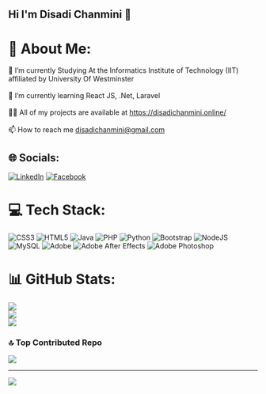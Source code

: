 ## Hi I'm Disadi Chanmini 👋


# 💫 About Me:
🔭 I’m currently Studying At the Informatics Institute of Technology (IIT) affiliated by University Of Westminster<br><br>🌱 I’m currently learning React JS, .Net, Laravel<br><br>👨‍💻 All of my projects are available at https://disadichanmini.online/<br><br>📫 How to reach me disadichanmini@gmail.com


## 🌐 Socials:
[![LinkedIn](https://img.shields.io/badge/LinkedIn-%230077B5.svg?logo=linkedin&logoColor=white)](http://www.linkedin.com/in/disadi-chanmini-022165251) 
[![Facebook](https://img.shields.io/badge/Facebook-%231877F2.svg?logo=Facebook&logoColor=white)](https://facebook.com/disadi.chanmini) 

# 💻 Tech Stack:
![CSS3](https://img.shields.io/badge/css3-%231572B6.svg?style=for-the-badge&logo=css3&logoColor=white) ![HTML5](https://img.shields.io/badge/html5-%23E34F26.svg?style=for-the-badge&logo=html5&logoColor=white) ![Java](https://img.shields.io/badge/java-%23ED8B00.svg?style=for-the-badge&logo=openjdk&logoColor=white) ![PHP](https://img.shields.io/badge/php-%23777BB4.svg?style=for-the-badge&logo=php&logoColor=white) ![Python](https://img.shields.io/badge/python-3670A0?style=for-the-badge&logo=python&logoColor=ffdd54) ![Bootstrap](https://img.shields.io/badge/bootstrap-%238511FA.svg?style=for-the-badge&logo=bootstrap&logoColor=white) ![NodeJS](https://img.shields.io/badge/node.js-6DA55F?style=for-the-badge&logo=node.js&logoColor=white) ![MySQL](https://img.shields.io/badge/mysql-%2300000f.svg?style=for-the-badge&logo=mysql&logoColor=white) ![Adobe](https://img.shields.io/badge/adobe-%23FF0000.svg?style=for-the-badge&logo=adobe&logoColor=white) ![Adobe After Effects](https://img.shields.io/badge/Adobe%20After%20Effects-9999FF.svg?style=for-the-badge&logo=Adobe%20After%20Effects&logoColor=white) ![Adobe Photoshop](https://img.shields.io/badge/adobe%20photoshop-%2331A8FF.svg?style=for-the-badge&logo=adobe%20photoshop&logoColor=white)
# 📊 GitHub Stats:
![](https://github-readme-stats.vercel.app/api?username=DisuC&theme=dark&hide_border=false&include_all_commits=false&count_private=false)<br/>
![](https://github-readme-streak-stats.herokuapp.com/?user=DisuC&theme=dark&hide_border=false)<br/>
![](https://github-readme-stats.vercel.app/api/top-langs/?username=DisuC&theme=dark&hide_border=false&include_all_commits=false&count_private=false&layout=compact)

### 🔝 Top Contributed Repo
![](https://github-contributor-stats.vercel.app/api?username=DisuC&limit=5&theme=dark&combine_all_yearly_contributions=true)

---
[![](https://visitcount.itsvg.in/api?id=DisuC&icon=0&color=0)](https://visitcount.itsvg.in)

<!-- Proudly created with GPRM ( https://gprm.itsvg.in ) -->
